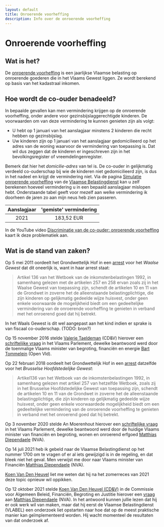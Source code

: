 ```yaml
---
layout: default
title: Onroerende voorheffing
description: Info over de onroerende voorheffing
---
```


# Onroerende voorheffing

## Wat is het?
De [onroerende voorheffing](https://www.vlaanderen.be/onroerende-voorheffing) is een jaarlijkse Vlaamse belasting op onroerende goederen die in het Vlaams Gewest liggen. Ze wordt berekend op basis van het kadastraal inkomen.

## Hoe wordt de co-ouder benadeeld?
In bepaalde gevallen kan men vermindering krijgen op de onroerende voorheffing, onder andere voor gezinsbijslaggerechtigde kinderen.
De voorwaarden om van deze vermindering te kunnen genieten zijn als volgt:
* U hebt op 1 januari van het aanslagjaar minstens 2 kinderen die recht hebben op gezinsbijslag.
* Uw kinderen zijn op 1 januari van het aanslagjaar gedomicilieerd op het adres van de woning waarvoor de vermindering van toepassing is. Dat wil dus zeggen dat de kinderen er ingeschreven zijn in het bevolkingsregister of vreemdelingenregister.

Bemerk dat hier het *domicilie-adres* van tel is.  De co-ouder in gelijkmatig verdeeld co-ouderschap bij wie de kinderen niet gedomicilieerd zijn, is dus in het nadeel en krijgt de vermindering niet.  Via de pagina [Simulatie onroerende voorheffing](https://belastingen.fenb.be/ui/public/ov/simulatie) van de [Vlaamse Belastingdienst](https://belastingen.fenb.be/) kan u zelf berekenen hoeveel vermindering u in een bepaald aanslagjaar mislopen hebt.  Onderstaande tabel geeft voor mezelf aan welke vermindering ik doorheen de jaren zo aan mijn neus heb zien passeren.

| Aanslagjaar   | 'gemiste' vermindering |
|:-------------:|:----------------------:|
| 2021          | 183,52 EUR             |

In de YouTube video [Discriminatie van de co-ouder: onroerende voorheffing](https://youtu.be/aeH-x_FN1Ro) kaart ik deze problematiek aan.

## Wat is de stand van zaken?
Op 5 mei 2011 oordeelt het Grondwettelijk Hof in een [arrest](https://www.stradalex.com/nl/sl_src_publ_jur_be/document/grondhof_2011-63) voor het *Waalse Gewest* dat dit oneerlijk is, want in haar arrest staat:

> Artikel  136  van  het  Wetboek  van  de  inkomstenbelastingen  1992,  in  samenhang  gelezen  met de artikelen 257 en 258 ervan zoals zij in het Waalse Gewest van toepassing zijn, schendt de artikelen 10 en 11 van de Grondwet in zoverre het de alleenstaande belastingplichtige, die zijn  kinderen  op  gelijkmatig  gedeelde  wijze  huisvest,  onder  geen  enkele  voorwaarde  de  mogelijkheid  biedt  om  een  gedeeltelijke  vermindering  van  de  onroerende  voorheffing  te  genieten in verband met het onroerend goed dat hij betrekt.

In het Waals Gewest is dit wel aangepast aan het kind indien er sprake is van fiscaal co-ouderschap. (TODO: bron?)

Op 15 november 2016 stelde [Valerie Taeldeman](https://www.cdenv.be/kopstuk/valerie-taeldeman/) (CD&V) hierover een [schriftelijke vraag](https://docs.vlaamsparlement.be/pfile?id=1225303) in het Vlaams Parlement, dewelke beantwoord werd door de toenmalige Vlaams minister van begroting, financiën en energie [Bart Tommelein](https://www.tommelein.com/) (Open Vld).

Op 22 februari 2018 oordeelt het Grondwettelijk Hof in een [arrest](https://www.stradalex.com/nl/sl_src_publ_jur_be/document/grondhof_2018-23) datzelfde voor het *Brusselse Hoofdstedelijke Gewest*:

> Artikel136  van  het  Wetboek  van  de  inkomstenbelastingen 1992,  in  samenhang  gelezen met artikel 257 van hetzelfde Wetboek, zoals zij in het Brusselse Hoofdstedelijke Gewest van toepassing   zijn,   schendt   de   artikelen 10   en   11   van   de   Grondwet   in   zoverre   het   de alleenstaande  belastingplichtige,  die  zijn  kinderen  op  gelijkmatig  gedeelde  wijze  huisvest, onder geen enkele voorwaardede mogelijkheid biedt om een gedeeltelijke vermindering van de onroerende voorheffing te genieten in verband met het onroerend goed dat hij betrekt.

Op 3 november 2020 stelde An Moerenhout hierover een [schriftelijke vraag](https://docs.vlaamsparlement.be/pfile?id=1631982) in het Vlaams Parlement, dewelke beantwoord werd door de huidige Vlaams minister van financiën en begroting, wonen en onroerend erfgoed [Matthias Diependaele](https://www.matthiasdiependaele.be/) (NVA).

Op 14 juli 2021 heb ik gebeld naar de Vlaamse Belastingdienst op het nummer 1700 om te vragen of er al iets gewijzigd is in de regeling, en dat bleek niet het geval.  Men verwijst me door naar Vlaams minister van Financiën [Matthias Diependaele](https://www.matthiasdiependaele.be/) (NVA).

[Koen Van Den Heuvel](https://www.koenvandenheuvel.be/) liet me weten dat hij na het zomerreces van 2021 deze topic opnieuw wil oppikken.

Op 12 oktober 2021 stelde [Koen Van Den Heuvel (CD&V)](https://www.koenvandenheuvel.be/) in de Commissie voor Algemeen Beleid, Financiën, Begroting en Justitie hierover een [vraag](https://www.vlaamsparlement.be/nl/parlementair-werk/commissies/commissievergaderingen/1559569/verslag/1561299) aan [Matthias Diependaele](https://www.matthiasdiependaele.be/) (NVA).  In het antwoord kunnen jullie lezen dat hij er ook werk wil van maken, maar dat hij eerst de Vlaamse Belastingdienst (VLABEL) een onderzoek liet opstarten naar hoe dat op de meest praktische manier kan geïmplementeerd worden.  Hij wacht momenteel de resultaten van dat onderzoek af.
